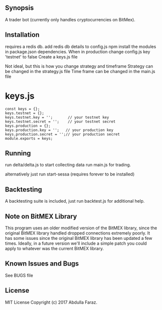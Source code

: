 ## Synopsis

A trader bot (currently only handles cryptocurrencies on BitMex).

## Installation

requires a redis db.
add redis db details to config.js
npm install the modules in package.json dependencies.
When in production change config.js key 'testnet' to false
Create a keys.js file

Not ideal, but this is how you change strategy and timeframe
Strategy can be changed in the strategy.js file
Time frame can be changed in the main.js file

# keys.js
```
const keys = {};
keys.testnet = {};
keys.testnet.key = '';       // your testnet key
keys.testnet.secret = '';    // your testnet secret
keys.production = {};
keys.production.key = '';   // your production key
keys.production.secret = '';// your production secret
module.exports = keys;

```

## Running

run delta/delta.js to start collecting data
run main.js for trading.

alternatively just run start-sessa (requires forever to be installed)

## Backtesting

A backtesting suite is included, just run backtest.js for additional help.

## Note on BitMEX Library

This program uses an older modified version of the BitMEX library, since the original BitMEX library handled dropped connections extremely poorly. It has some issues since the original BitMEX library has been updated a few times. Ideally, in a future version we'll include a simple patch you could apply to whatever was the current BitMEX library.

## Known Issues and Bugs

See BUGS file

## License

MIT License Copyright (c) 2017 Abdulla Faraz.
